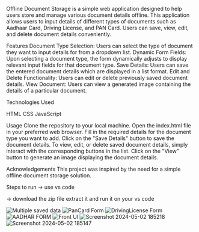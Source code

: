
Offline Document Storage is a simple web application designed to help users store and manage various document details offline. This application allows users to input details of different types of documents such as Aadhaar Card, Driving License, and PAN Card. Users can save, view, edit, and delete document details conveniently.

Features Document Type Selection: Users can select the type of document they want to input details for from a dropdown list. Dynamic Form Fields: Upon selecting a document type, the form dynamically adjusts to display relevant input fields for that document type. Save Details: Users can save the entered document details which are displayed in a list format. Edit and Delete Functionality: Users can edit or delete previously saved document details. View Document: Users can view a generated image containing the details of a particular document.

Technologies Used

HTML CSS JavaScript

Usage Clone the repository to your local machine. Open the index.html file in your preferred web browser. Fill in the required details for the document type you want to add. Click on the "Save Details" button to save the document details. To view, edit, or delete saved document details, simply interact with the corresponding buttons in the list. Click on the "View" button to generate an image displaying the document details.

Acknowledgements This project was inspired by the need for a simple offline document storage solution.

Steps to run -> use vs code

-> download the zip file extract it and run it on your vs code

![Multiple saved data](https://github.com/recursivezero/assigment/assets/139054853/3621b17d-bb19-41f3-8047-59387b6dfab6)
![PanCard Form](https://github.com/recursivezero/assigment/assets/139054853/2c57b93a-5727-4c3a-a301-072fe4ca830f)
![DrivingLicense Form](https://github.com/recursivezero/assigment/assets/139054853/c9d7d8de-e58f-40e5-b49a-8109ad5514fd)
![AADHAR FORM](https://github.com/recursivezero/assigment/assets/139054853/2888e630-6c51-483b-a274-e642a21a9997)
![Front UI](https://github.com/recursivezero/assigment/assets/139054853/3b216b52-907a-4a55-8567-271a0664b6b9)
![Screenshot 2024-05-02 185218](https://github.com/recursivezero/assigment/assets/139054853/f3f8c5ab-961c-4db0-99f6-1857e8030e27)![Screenshot 2024-05-02 185147](https://github.com/recursivezero/assigment/assets/139054853/fcc55c63-5551-4943-9659-973162b1a15a)

